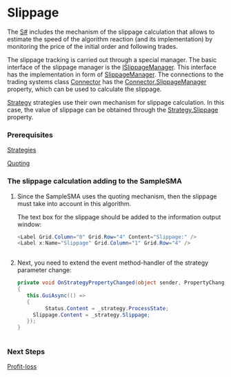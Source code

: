 # Slippage

The [S\#](StockSharpAbout.md) includes the mechanism of the slippage calculation that allows to estimate the speed of the algorithm reaction (and its implementation) by monitoring the price of the initial order and following trades.

The slippage tracking is carried out through a special manager. The basic interface of the slippage manager is the [ISlippageManager](xref:StockSharp.Algo.Slippage.ISlippageManager). This interface has the implementation in form of [SlippageManager](xref:StockSharp.Algo.Slippage.SlippageManager). The connections to the trading systems class [Connector](xref:StockSharp.Algo.Connector) has the [Connector.SlippageManager](xref:StockSharp.Algo.Connector.SlippageManager) property, which can be used to calculate the slippage. 

[Strategy](xref:StockSharp.Algo.Strategies.Strategy) strategies use their own mechanism for slippage calculation. In this case, the value of slippage can be obtained through the [Strategy.Slippage](xref:StockSharp.Algo.Strategies.Strategy.Slippage) property.

### Prerequisites

[Strategies](Strategy.md)

[Quoting](StrategyQuoting.md)

### The slippage calculation adding to the SampleSMA

1. Since the SampleSMA uses the quoting mechanism, then the slippage must take into account in this algorithm.

   The text box for the slippage should be added to the information output window:

   ```cs
   <Label Grid.Column="0" Grid.Row="4" Content="Slippage:" />
   <Label x:Name="Slippage" Grid.Column="1" Grid.Row="4" />
   						
   ```
2. Next, you need to extend the event method\-handler of the strategy parameter change:

   ```cs
   private void OnStrategyPropertyChanged(object sender, PropertyChangedEventArgs e)
   {
      this.GuiAsync(() =>
      {
         	Status.Content = _strategy.ProcessState;
       	Slippage.Content = _strategy.Slippage;
      });
   }
   						
   ```

### Next Steps

[Profit\-loss](PnL.md)
